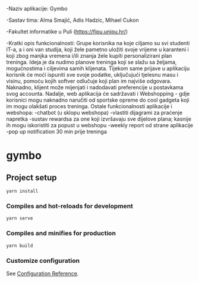 -Naziv aplikacije: Gymbo

-Sastav tima: Alma Smajić, Adis Hadzic, Mihael Cukon

-Fakultet informatike u Puli (https://fipu.unipu.hr/)

-Kratki opis funkcionalnosti: Grupe korisnika na koje ciljamo su svi studenti IT-a, a i oni van studija, koji žele pametno uložiti svoje vrijeme u karanteni i koji zbog manjka vremena i/ili znanja žele kupiti personalizirani plan treninga. Ideja je da nudimo planove treninga koji se slažu sa željama, mogućnostima i ciljevima samih klijenata. Tijekom same prijave u aplikaciju korisnik će moći ispuniti sve svoje podatke, uključujući tjelesnu masu i visinu, pomoću kojih softver odlučuje koji plan im najviše odgovara. Naknadno, klijent može mijenjati i nadodavati preferencije u postavkama svog accounta. Nadalje, web aplikacija će sadržavati i Webshopping - gdje korisnici mogu naknadno naručiti od sportske opreme do cool gadgeta koji im mogu olakšati proces treninga. Ostale funkcionalnosti aplikacije i webshopa:
-chatbot (u sklopu webshopa)
-vlastiti dijagrami za praćenje napretka
-sustav rewardsa za one koji izvršavaju sve dijelove plana; kasnije ih mogu iskoristiti za popust u webshopu
-weekly report od strane aplikacije
-pop up notification 30 min prije treninga

# gymbo

## Project setup
```
yarn install
```

### Compiles and hot-reloads for development
```
yarn serve
```

### Compiles and minifies for production
```
yarn build
```

### Customize configuration
See [Configuration Reference](https://cli.vuejs.org/config/).
